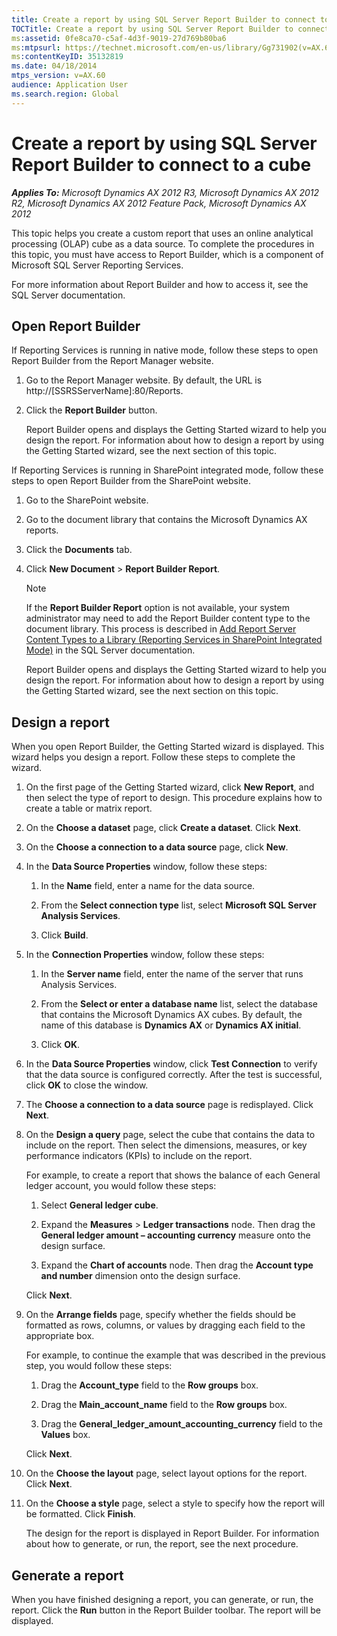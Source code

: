 ```yaml
---
title: Create a report by using SQL Server Report Builder to connect to a cube
TOCTitle: Create a report by using SQL Server Report Builder to connect to a cube
ms:assetid: 0fe8ca70-c5af-4d3f-9019-27d769b80ba6
ms:mtpsurl: https://technet.microsoft.com/en-us/library/Gg731902(v=AX.60)
ms:contentKeyID: 35132819
ms.date: 04/18/2014
mtps_version: v=AX.60
audience: Application User
ms.search.region: Global
---
```


# Create a report by using SQL Server Report Builder to connect to a cube 


_**Applies To:** Microsoft Dynamics AX 2012 R3, Microsoft Dynamics AX 2012 R2, Microsoft Dynamics AX 2012 Feature Pack, Microsoft Dynamics AX 2012_

This topic helps you create a custom report that uses an online analytical processing (OLAP) cube as a data source. To complete the procedures in this topic, you must have access to Report Builder, which is a component of Microsoft SQL Server Reporting Services.

For more information about Report Builder and how to access it, see the SQL Server documentation.

## Open Report Builder

If Reporting Services is running in native mode, follow these steps to open Report Builder from the Report Manager website.

1.  Go to the Report Manager website. By default, the URL is http://\[SSRSServerName\]:80/Reports.

2.  Click the **Report Builder** button.
    
    Report Builder opens and displays the Getting Started wizard to help you design the report. For information about how to design a report by using the Getting Started wizard, see the next section of this topic.

If Reporting Services is running in SharePoint integrated mode, follow these steps to open Report Builder from the SharePoint website.

1.  Go to the SharePoint website.

2.  Go to the document library that contains the Microsoft Dynamics AX reports.

3.  Click the **Documents** tab.

4.  Click **New Document** \> **Report Builder Report**.
    

    > [!NOTE]
    > <P>If the <STRONG>Report Builder Report</STRONG> option is not available, your system administrator may need to add the Report Builder content type to the document library. This process is described in <A href="http://technet.microsoft.com/en-us/library/bb326289.aspx">Add Report Server Content Types to a Library (Reporting Services in SharePoint Integrated Mode)</A> in the SQL Server documentation.</P>

    
    Report Builder opens and displays the Getting Started wizard to help you design the report. For information about how to design a report by using the Getting Started wizard, see the next section on this topic.

## Design a report

When you open Report Builder, the Getting Started wizard is displayed. This wizard helps you design a report. Follow these steps to complete the wizard.

1.  On the first page of the Getting Started wizard, click **New Report**, and then select the type of report to design. This procedure explains how to create a table or matrix report.

2.  On the **Choose a dataset** page, click **Create a dataset**. Click **Next**.

3.  On the **Choose a connection to a data source** page, click **New**.

4.  In the **Data Source Properties** window, follow these steps:
    
    1.  In the **Name** field, enter a name for the data source.
    
    2.  From the **Select connection type** list, select **Microsoft SQL Server Analysis Services**.
    
    3.  Click **Build**.

5.  In the **Connection Properties** window, follow these steps:
    
    1.  In the **Server name** field, enter the name of the server that runs Analysis Services.
    
    2.  From the **Select or enter a database name** list, select the database that contains the Microsoft Dynamics AX cubes. By default, the name of this database is **Dynamics AX** or **Dynamics AX initial**.
    
    3.  Click **OK**.

6.  In the **Data Source Properties** window, click **Test Connection** to verify that the data source is configured correctly. After the test is successful, click **OK** to close the window.

7.  The **Choose a connection to a data source** page is redisplayed. Click **Next**.

8.  On the **Design a query** page, select the cube that contains the data to include on the report. Then select the dimensions, measures, or key performance indicators (KPIs) to include on the report.
    
    For example, to create a report that shows the balance of each General ledger account, you would follow these steps:
    
    1.  Select **General ledger cube**.
    
    2.  Expand the **Measures** \> **Ledger transactions** node. Then drag the **General ledger amount – accounting currency** measure onto the design surface.
    
    3.  Expand the **Chart of accounts** node. Then drag the **Account type and number** dimension onto the design surface.
    
    Click **Next**.

9.  On the **Arrange fields** page, specify whether the fields should be formatted as rows, columns, or values by dragging each field to the appropriate box.
    
    For example, to continue the example that was described in the previous step, you would follow these steps:
    
    1.  Drag the **Account\_type** field to the **Row groups** box.
    
    2.  Drag the **Main\_account\_name** field to the **Row groups** box.
    
    3.  Drag the **General\_ledger\_amount\_accounting\_currency** field to the **Values** box.
    
    Click **Next**.

10. On the **Choose the layout** page, select layout options for the report. Click **Next**.

11. On the **Choose a style** page, select a style to specify how the report will be formatted. Click **Finish**.
    
    The design for the report is displayed in Report Builder. For information about how to generate, or run, the report, see the next procedure.

## Generate a report

When you have finished designing a report, you can generate, or run, the report. Click the **Run** button in the Report Builder toolbar. The report will be displayed.

  



